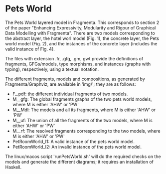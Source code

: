 # Pets World
The Pets World layered model in Fragmenta. This corresponds to section 2 of the paper "Enhancing Expressivity, Modularity and Rigour of Graphical Data Modelling with Fragmenta". There are two models corresponding to the abstract layer, the hotel worl model (Fig. 1), the concrete layer, the Pets world model (Fig. 2), and the instances of the concrete layer (includes the valid instance of Fig. 4).

The files with extension .fr, .gfg, .gm, gwt provide the definitions of fragments, GFGs/models, type morphisms, and instances (graphs with typing), respectively, using a textual notation.

The different fragments, models and compositions, as generated by Fragmenta/Graphviz, are available in 'img/';  they are as follows:
- F_<N>.pdf: the different individual fragments of two models.
- M_<M>_gfg: The global fragments graphs of the two pets world models, where M is either 'AHW' or 'PW'
- M_<M>_Mdl: The models and all its fragments, where M is either 'AHW' or 'PW'
- M_<M>_uf: The union of all the fragments of the two models, where M is either 'AHW' or 'PW'
- M_<M>_rf: The resolved fragments corresponding to the two models, where M is either 'AHW' or 'PW'
- PetRoomWorld_I1: A valid instance of the pets world model.
- PetRoomWorld_I2: An invalid instance of the pets world model.

The linux/macos script 'runPetsWorld.sh' will do the required checks on the models and generate the different diagrams; it requires an installation of Haskell.